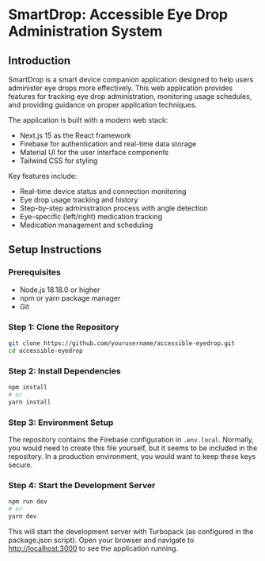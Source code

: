 # SmartDrop: Accessible Eye Drop Administration System

## Introduction

SmartDrop is a smart device companion application designed to help users administer eye drops more effectively. This web application provides features for tracking eye drop administration, monitoring usage schedules, and providing guidance on proper application techniques.

The application is built with a modern web stack:
- Next.js 15 as the React framework
- Firebase for authentication and real-time data storage
- Material UI for the user interface components
- Tailwind CSS for styling

Key features include:
- Real-time device status and connection monitoring
- Eye drop usage tracking and history
- Step-by-step administration process with angle detection
- Eye-specific (left/right) medication tracking
- Medication management and scheduling

## Setup Instructions

### Prerequisites
- Node.js 18.18.0 or higher
- npm or yarn package manager
- Git

### Step 1: Clone the Repository

```bash
git clone https://github.com/yourusername/accessible-eyedrop.git
cd accessible-eyedrop
```

### Step 2: Install Dependencies

```bash
npm install
# or
yarn install
```

### Step 3: Environment Setup

The repository contains the Firebase configuration in `.env.local`. Normally, you would need to create this file yourself, but it seems to be included in the repository. In a production environment, you would want to keep these keys secure.

### Step 4: Start the Development Server

```bash
npm run dev
# or
yarn dev
```

This will start the development server with Turbopack (as configured in the package.json script). Open your browser and navigate to [http://localhost:3000](http://localhost:3000) to see the application running.

